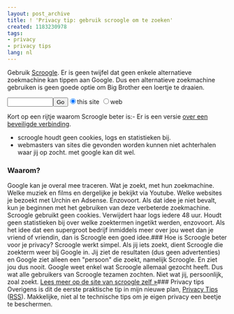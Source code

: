 ```yaml
---
layout: post_archive
title: ! 'Privacy tip: gebruik scroogle om te zoeken'
created: 1183230978
tags:
- privacy
- privacy tips
lang: nl
---
```

Gebruik [Scroogle](http://www.scroogle.org/scraper.html). Er is geen twijfel dat geen enkele alternatieve zoekmachine kan tippen aan Google. Dus een alternatieve zoekmachine gebruiken is geen goede optie om Big Brother een loertje te draaien.<form method="POST" action="http://www.scroogle.org/cgi-bin/nbbw.cgi"><input type="text" name="Gw" size="10" maxlength="225" /><input type="submit" value="Go" /><input type="hidden" name="n" value="2" /><input type="radio" name="d" value="www.yourdomain.com" checked />this site <input type="radio" name="d" value="*" />web</form>Kort op een rijtje waarom Scroogle beter is:- Er is een versie [over een beveiligde verbinding](https://ssl.scroogle.org/).
- scroogle houdt geen cookies, logs en statistieken bij.
- webmasters van sites die gevonden worden kunnen niet achterhalen waar jij op zocht. met google kan dit wel.
### Waarom?
Google kan je overal mee traceren. Wat je zoekt, met hun zoekmachine. Welke muziek en films en dergelijke je bekijkt via Youtube. Welke websites je bezoekt met Urchin en Adsense. Enzovoort. Als dat idee je niet bevalt, kun je beginnen met het gebruiken van deze verbeterde zoekmachine. Scroogle gebruikt geen cookies. Verwijdert haar logs iedere 48 uur. Houdt geen statistieken bij over welke zoektermen ingetikt werden, enzovoort. Als het idee dat een supergroot bedrijf inmiddels meer over jou weet dan je vriend of vriendin, dan is Scroogle een goed idee.### Hoe is Scroogle beter voor je privacy?
Scroogle werkt simpel. Als jij iets zoekt, dient Scroogle die zoekterm weer bij Google in. Jij ziet de resultaten (dus geen advertenties) en Google ziet alleen een "persoon" die zoekt, namelijk Scroogle. En ziet jou dus nooit. Google weet enkel wat Scroogle allemaal gezocht heeft. Dus wat alle gebruikers van Scroogle tezamen zochten. Niet wat jij, persoonlijk, zoal zoekt. [Lees meer op de site van scroogle zelf »](http://www.scroogle.org/)### Privacy tips
Overigens is dit de eerste praktische tip in mijn nieuwe plan, [Privacy Tips](/categorieen/site_classification/privacy_tips) ([RSS](http://bler.webschuur.com/categorieen/site_classification/privacy_tips/feed)). Makkelijke, niet al te technische tips om je eigen privacy een beetje te beschermen. 
